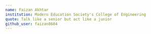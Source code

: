 ```yaml
---
name: Faizan Akhtar
institution: Modern Education Society's College of Engineering
quote: Talk like a senior but act like a junior
github_user: faizan8684
---
```

